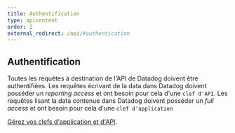 ```yaml
---
title: Authentification
type: apicontent
order: 2
external_redirect: /api/#authentication
---
```

## Authentification
Toutes les requêtes à destination de l'API de Datadog doivent être authentifiées. Les requêtes écrivant de la data dans Datadog doivent posséder un *reporting access* et ont besoin pour cela d'une `clef d'API`. Les requêtes lisant la data contenue dans Datadog doivent posséder un *full access* et ont besoin pour cela d'une `clef d'application`

[Gérez vos clefs d'application et d'API](https://app.datadoghq.com/account/settings#api).